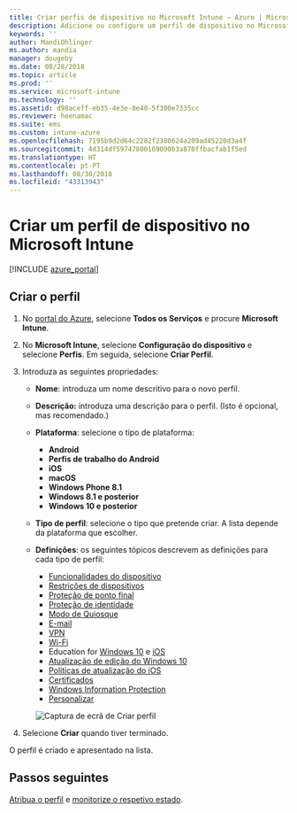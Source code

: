 ```yaml
---
title: Criar perfis de dispositivo no Microsoft Intune – Azure | Microsoft Docs
description: Adicione ou configure um perfil de dispositivo no Microsoft Intune, incluindo a seleção do tipo de plataforma e a configuração das definições no portal do Azure.
keywords: ''
author: MandiOhlinger
ms.author: mandia
manager: dougeby
ms.date: 08/28/2018
ms.topic: article
ms.prod: ''
ms.service: microsoft-intune
ms.technology: ''
ms.assetid: d98aceff-eb35-4e3e-8e40-5f300e7335cc
ms.reviewer: heenamac
ms.suite: ems
ms.custom: intune-azure
ms.openlocfilehash: 7195b9d2d64c2282f2380624a209ad45220d3a4f
ms.sourcegitcommit: 4d314df59747800169090b3a870ffbacfab1f5ed
ms.translationtype: HT
ms.contentlocale: pt-PT
ms.lasthandoff: 08/30/2018
ms.locfileid: "43313943"
---
```

# <a name="create-a-device-profile-in-microsoft-intune"></a>Criar um perfil de dispositivo no Microsoft Intune

[!INCLUDE [azure_portal](./includes/azure_portal.md)]

## <a name="create-the-profile"></a>Criar o perfil
1. No [portal do Azure](https://portal.azure.com), selecione **Todos os Serviços** e procure **Microsoft Intune**.

2. No **Microsoft Intune**, selecione **Configuração do dispositivo** e selecione **Perfis**. Em seguida, selecione **Criar Perfil**.

3. Introduza as seguintes propriedades:

   - **Nome**: introduza um nome descritivo para o novo perfil.
   - **Descrição:** introduza uma descrição para o perfil. (Isto é opcional, mas recomendado.)
   - **Plataforma**: selecione o tipo de plataforma:  

       - **Android**
       - **Perfis de trabalho do Android**
       - **iOS**
       - **macOS**
       - **Windows Phone 8.1**
       - **Windows 8.1 e posterior**
       - **Windows 10 e posterior**

   - **Tipo de perfil**: selecione o tipo que pretende criar. A lista depende da plataforma que escolher.
   - **Definições**: os seguintes tópicos descrevem as definições para cada tipo de perfil:

       -  [Funcionalidades do dispositivo](device-features-configure.md)
       -  [Restrições de dispositivos](device-restrictions-configure.md)
       -  [Proteção de ponto final](endpoint-protection-configure.md)
       -  [Proteção de identidade](identity-protection-configure.md)  
       -  [Modo de Quiosque](kiosk-settings.md)
       -  [E-mail](email-settings-configure.md)
       -  [VPN](vpn-settings-configure.md)
       -  [Wi-Fi](wi-fi-settings-configure.md)
       -  Education for [Windows 10](education-settings-configure.md) e [iOS](wi-fi-settings-ios.md)
       -  [Atualização de edição do Windows 10](edition-upgrade-configure-windows-10.md)
       -  [Políticas de atualização do iOS](software-updates-ios.md)
       -  [Certificados](certificates-configure.md)
       -  [Windows Information Protection](windows-information-protection-configure.md)
       -  [Personalizar](custom-settings-configure.md)

     ![Captura de ecrã de Criar perfil](./media/create-device-profile.png)

4. Selecione **Criar** quando tiver terminado.

O perfil é criado e apresentado na lista.

## <a name="next-steps"></a>Passos seguintes
[Atribua o perfil](device-profile-assign.md) e [monitorize o respetivo estado](device-profile-monitor.md).
